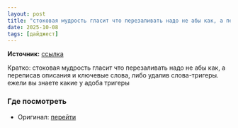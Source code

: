 ```yaml
---
layout: post
title: "стоковая мудрость гласит что перезаливать надо не абы как, а переписав описания и ключевые сло [...]"
date: 2025-10-08
tags: [дайджест]
---
```


**Источник:** [ссылка](https://t.me/aboutstocks/90851)

Кратко: стоковая мудрость гласит что перезаливать надо не абы как, а переписав описания и ключевые слова, либо удалив слова-тригеры. ежели вы знаете какие у адоба тригеры

### Где посмотреть
- Оригинал: [перейти]({link})
